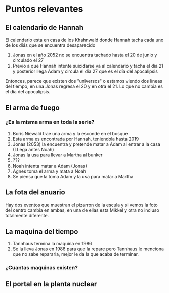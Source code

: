 # Puntos relevantes

## El calendario de Hannah

El calendario esta en casa de los Khahnwald donde Hannah tacha cada uno de los díás que se encuentra desaparecido

1. Jonas en el año 2052 no se encuentra tachado hasta el 20 de junio y circulado el 27
1. Previo a que Hannah intente suicidarse va al calendario y tacha el día 21 y posterior llega Adam y circula el día 27 que es el día del apocalipsis

Entonces, parece que existen dos "universos" o estamos viendo dos líneas del tiempo, en una Jonas regresa el 20 y en otra el 21. Lo que no cambia es el día del apocalipsis.

## El arma de fuego

### ¿Es la misma arma en toda la serie?

1. Boris Niewald trae una arma y la esconde en el bosque
1. Esta arma es encontrada por Hannah, teniendola hasta 2019
1. Jonas (2053) la encuentra y pretende matar a Adam al entrar a la casa (LLega antes Noah)
1. Jonas la usa para llevar a Martha al bunker
1. ???
1. Noah intenta matar a Adam (Jonas)
1. Agnes toma el arma y mata a Noah
1. Se piensa que la toma Adam y la usa para matar a Martha

## La fota del anuario

Hay dos eventos que muestran el pizarron de la escula y si vemos la foto del centro cambia en ambas, en una de ellas esta Mikkel y otra no incluso totalmente diferente.

## La maquina del tiempo

1. Tannhaus termina la maquina en 1986
1. Se la lleva Jonas en 1986 para que la repare pero Tannhaus le menciona que no sabe repararla, mejor le da la que acaba de terminar.

### ¿Cuantas maquinas existen?

## El portal en la planta nuclear